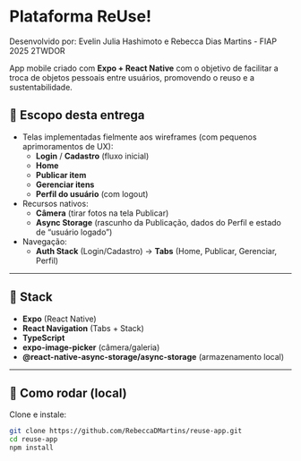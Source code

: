 # Plataforma ReUse! <br>
Desenvolvido por: Evelin Julia Hashimoto e Rebecca Dias Martins - FIAP 2025 2TWDOR

App mobile criado com **Expo + React Native** com o objetivo de facilitar a troca de objetos pessoais entre usuários, promovendo o reuso e a sustentabilidade.  


## 🎯 Escopo desta entrega
- Telas implementadas fielmente aos wireframes (com pequenos aprimoramentos de UX):
  - **Login** / **Cadastro** (fluxo inicial)
  - **Home**
  - **Publicar item**
  - **Gerenciar itens**
  - **Perfil do usuário** (com logout)
- Recursos nativos:
  - **Câmera** (tirar fotos na tela Publicar)
  - **Async Storage** (rascunho da Publicação, dados do Perfil e estado de “usuário logado”)
- Navegação:
  - **Auth Stack** (Login/Cadastro) → **Tabs** (Home, Publicar, Gerenciar, Perfil)

---

## 🧱 Stack
- **Expo** (React Native)
- **React Navigation** (Tabs + Stack)
- **TypeScript**
- **expo-image-picker** (câmera/galeria)
- **@react-native-async-storage/async-storage** (armazenamento local)

---

## 🚀 Como rodar (local)
Clone e instale:
```bash
git clone https://github.com/RebeccaDMartins/reuse-app.git
cd reuse-app
npm install
